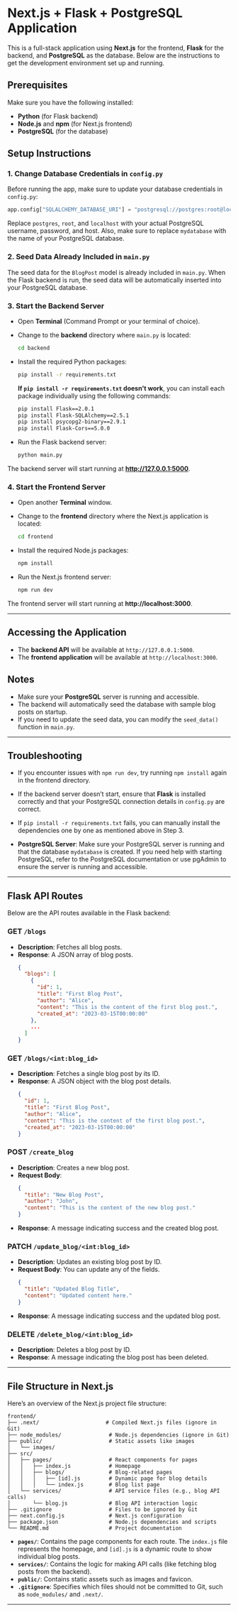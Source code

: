 
# Next.js + Flask + PostgreSQL Application

This is a full-stack application using **Next.js** for the frontend, **Flask** for the backend, and **PostgreSQL** as the database. Below are the instructions to get the development environment set up and running.

## Prerequisites

Make sure you have the following installed:

- **Python** (for Flask backend)
- **Node.js** and **npm** (for Next.js frontend)
- **PostgreSQL** (for the database)

## Setup Instructions

### 1. **Change Database Credentials in `config.py`**

Before running the app, make sure to update your database credentials in `config.py`:

```python
app.config["SQLALCHEMY_DATABASE_URI"] = "postgresql://postgres:root@localhost/mydatabase"
```

Replace `postgres`, `root`, and `localhost` with your actual PostgreSQL username, password, and host. Also, make sure to replace `mydatabase` with the name of your PostgreSQL database.

### 2. **Seed Data Already Included in `main.py`**

The seed data for the `BlogPost` model is already included in `main.py`. When the Flask backend is run, the seed data will be automatically inserted into your PostgreSQL database.

### 3. **Start the Backend Server**

- Open **Terminal** (Command Prompt or your terminal of choice).
- Change to the **backend** directory where `main.py` is located:

  ```bash
  cd backend
  ```

- Install the required Python packages:

  ```bash
  pip install -r requirements.txt
  ```

  **If `pip install -r requirements.txt` doesn't work**, you can install each package individually using the following commands:

  ```bash
  pip install Flask==2.0.1
  pip install Flask-SQLAlchemy==2.5.1
  pip install psycopg2-binary==2.9.1
  pip install Flask-Cors==5.0.0
  ```

- Run the Flask backend server:

  ```bash
  python main.py
  ```

The backend server will start running at **http://127.0.0.1:5000**.

### 4. **Start the Frontend Server**

- Open another **Terminal** window.
- Change to the **frontend** directory where the Next.js application is located:

  ```bash
  cd frontend
  ```

- Install the required Node.js packages:

  ```bash
  npm install
  ```

- Run the Next.js frontend server:

  ```bash
  npm run dev
  ```

The frontend server will start running at **http://localhost:3000**.

---

## Accessing the Application

- The **backend API** will be available at `http://127.0.0.1:5000`.
- The **frontend application** will be available at `http://localhost:3000`.

## Notes

- Make sure your **PostgreSQL** server is running and accessible.
- The backend will automatically seed the database with sample blog posts on startup.
- If you need to update the seed data, you can modify the `seed_data()` function in `main.py`.

---

## Troubleshooting

- If you encounter issues with `npm run dev`, try running `npm install` again in the frontend directory.
- If the backend server doesn’t start, ensure that **Flask** is installed correctly and that your PostgreSQL connection details in `config.py` are correct.
- If `pip install -r requirements.txt` fails, you can manually install the dependencies one by one as mentioned above in Step 3.

- **PostgreSQL Server**: Make sure your PostgreSQL server is running and that the database `mydatabase` is created. If you need help with starting PostgreSQL, refer to the PostgreSQL documentation or use pgAdmin to ensure the server is running and accessible.

---

## Flask API Routes

Below are the API routes available in the Flask backend:

### **GET `/blogs`**
- **Description**: Fetches all blog posts.
- **Response**: A JSON array of blog posts.
  ```json
  {
    "blogs": [
      {
        "id": 1,
        "title": "First Blog Post",
        "author": "Alice",
        "content": "This is the content of the first blog post.",
        "created_at": "2023-03-15T00:00:00"
      },
      ...
    ]
  }
  ```

### **GET `/blogs/<int:blog_id>`**
- **Description**: Fetches a single blog post by its ID.
- **Response**: A JSON object with the blog post details.
  ```json
  {
    "id": 1,
    "title": "First Blog Post",
    "author": "Alice",
    "content": "This is the content of the first blog post.",
    "created_at": "2023-03-15T00:00:00"
  }
  ```

### **POST `/create_blog`**
- **Description**: Creates a new blog post.
- **Request Body**:
  ```json
  {
    "title": "New Blog Post",
    "author": "John",
    "content": "This is the content of the new blog post."
  }
  ```
- **Response**: A message indicating success and the created blog post.

### **PATCH `/update_blog/<int:blog_id>`**
- **Description**: Updates an existing blog post by ID.
- **Request Body**: You can update any of the fields.
  ```json
  {
    "title": "Updated Blog Title",
    "content": "Updated content here."
  }
  ```
- **Response**: A message indicating success and the updated blog post.

### **DELETE `/delete_blog/<int:blog_id>`**
- **Description**: Deletes a blog post by ID.
- **Response**: A message indicating the blog post has been deleted.

---

## File Structure in Next.js

Here’s an overview of the Next.js project file structure:

```
frontend/
├── .next/                     # Compiled Next.js files (ignore in Git)
├── node_modules/               # Node.js dependencies (ignore in Git)
├── public/                     # Static assets like images
│   └── images/
├── src/
│   ├── pages/                  # React components for pages
│   │   ├── index.js            # Homepage
│   │   ├── blogs/              # Blog-related pages
│   │   │   ├── [id].js         # Dynamic page for blog details
│   │   │   └── index.js        # Blog list page
│   └── services/               # API service files (e.g., blog API calls)
│       └── blog.js             # Blog API interaction logic
├── .gitignore                  # Files to be ignored by Git
├── next.config.js              # Next.js configuration
├── package.json                # Node.js dependencies and scripts
└── README.md                   # Project documentation
```

- **`pages/`**: Contains the page components for each route. The `index.js` file represents the homepage, and `[id].js` is a dynamic route to show individual blog posts.
- **`services/`**: Contains the logic for making API calls (like fetching blog posts from the backend).
- **`public/`**: Contains static assets such as images and favicon.
- **`.gitignore`**: Specifies which files should not be committed to Git, such as `node_modules/` and `.next/`.

---
